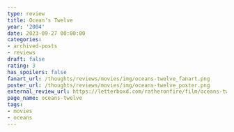 ```yaml
---
type: review
title: Ocean's Twelve
year: '2004'
date: 2023-09-27 00:00:00
categories:
- archived-posts
- reviews
draft: false
rating: 3
has_spoilers: false
fanart_url: /thoughts/reviews/movies/img/oceans-twelve_fanart.png
poster_url: /thoughts/reviews/movies/img/oceans-twelve_poster.png
external_review_url: https://letterboxd.com/ratheronfire/film/oceans-twelve/
page_name: oceans-twelve
tags:
- movies
- oceans
---
```


